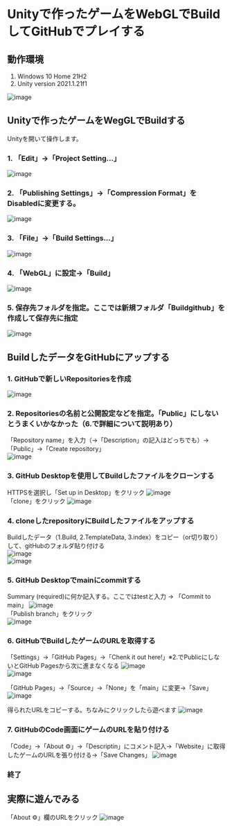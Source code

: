 # Unityで作ったゲームをWebGLでBuildしてGitHubでプレイする
## 動作環境
1. Windows 10 Home 21H2
2. Unity version 2021.1.21f1  

![image](https://user-images.githubusercontent.com/93690866/153183424-a7ce9019-366a-4128-8972-56ba412e9192.png)
## Unityで作ったゲームをWegGLでBuildする
Unityを開いて操作します。
### 1. 「Edit」->「Project Setting...」  
![image](https://user-images.githubusercontent.com/93690866/153186084-b1c2c69c-4573-468f-ab7b-f631b72f9e70.png)  

### 2. 「Publishing Settings」->「Compression Format」をDisabledに変更する。  
![image](https://user-images.githubusercontent.com/93690866/153187485-6952e43c-4ebd-4a87-aa95-cdafed1ca24b.png)  

### 3. 「File」->「Build Settings...」  
![image](https://user-images.githubusercontent.com/93690866/153189212-78c7b840-1c33-497b-bb24-15c01c2fd82f.png)  

### 4. 「WebGL」に設定->「Build」  
![image](https://user-images.githubusercontent.com/93690866/153189567-57ea7926-e5d3-4cc6-ba35-0537ad756c8d.png)  

### 5. 保存先フォルダを指定。ここでは新規フォルダ「Buildgithub」を作成して保存先に指定  
![image](https://user-images.githubusercontent.com/93690866/153190449-18f0500e-4ae4-4a24-b52d-7f0ad64e5fae.png)  

## BuildしたデータをGitHubにアップする
### 1. GitHubで新しいRepositoriesを作成  
![image](https://user-images.githubusercontent.com/93690866/153203754-3b54d9b7-cef4-41d4-9d5f-5e27e83234b6.png)  

### 2. Repositoriesの名前と公開設定などを指定。「Public」にしないとうまくいかなかった（6.で詳細について説明あり）  
   「Repository name」を入力（->「Description」の記入はどっちでも）->「Public」->「Create repository」  
![image](https://user-images.githubusercontent.com/93690866/153193243-ee074af4-8f68-4ff1-b246-178dd86f2167.png)  

### 3. GitHub Desktopを使用してBuildしたファイルをクローンする  
   HTTPSを選択し「Set up in Desktop」をクリック
![image](https://user-images.githubusercontent.com/93690866/153194348-16eb26d1-5c25-41a3-9f4c-330c4d100d6c.png)  
   「clone」をクリック
![image](https://user-images.githubusercontent.com/93690866/153196934-369097fb-5fca-4495-9ae5-da1c14e7262b.png)  

### 4. cloneしたrepositoryにBuildしたファイルをアップする  
   Buildしたデータ（1.Build, 2.TemplateData, 3.index）をコピー（or切り取り）して、gitHubのフォルダ貼り付ける  
![image](https://user-images.githubusercontent.com/93690866/153198046-bdaa241d-74a1-4c97-8f94-0a41ef36ecc9.png)   
![image](https://user-images.githubusercontent.com/93690866/153197846-c5c81205-dd45-45f8-beb4-8e672bb455da.png)  

### 5. GitHub Desktopでmainにcommitする  
   Summary (required)に何か記入する。ここではtestと入力 -> 「Commit to main」
![image](https://user-images.githubusercontent.com/93690866/153198631-b977f061-b7ad-40e8-affc-00f0c7bf18d8.png)  
   「Publish branch」をクリック  
![image](https://user-images.githubusercontent.com/93690866/153198874-9dc10f27-2f00-4184-977b-82c734d299ed.png)  

### 6. GitHubでBuildしたゲームのURLを取得する
   「Settings」->「GitHub Pages」->「Chenk it out here!」※2.でPublicにしないとGitHub Pagesから次に進まなくなる
![image](https://user-images.githubusercontent.com/93690866/153199619-fbe7701a-5449-4b6b-82c0-b38e47cc1c17.png)  
![image](https://user-images.githubusercontent.com/93690866/153199801-2513be98-af7c-4d0c-9828-8082e4abd623.png)  

   「GitHub Pages」->「Source」->「None」を「main」に変更->「Save」
![image](https://user-images.githubusercontent.com/93690866/153200506-e1b2d483-4fb1-4150-80cf-c9e4f94e3995.png)  

   得られたURLをコピーする。ちなみにクリックしたら遊べます
![image](https://user-images.githubusercontent.com/93690866/153201120-b6b5b7a9-acc5-4753-a3a0-c768865176de.png)  

### 7. GitHubのCode画面にゲームのURLを貼り付ける
   「Code」->「About ⚙」->「Descriptin」にコメント記入->「Website」に取得したゲームのURLを張り付ける->「Save Changes」
![image](https://user-images.githubusercontent.com/93690866/153203204-14bd3a48-1990-4f97-8f50-22c1a8063637.png)  

### 終了

## 実際に遊んでみる
「About ⚙」欄のURLをクリック
![image](https://user-images.githubusercontent.com/93690866/153203417-92cac98d-328b-433e-ab44-8af262600147.png)





   


